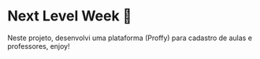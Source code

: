 # Next Level Week :rocket:

Neste projeto, desenvolvi uma plataforma (Proffy) para cadastro de aulas e professores, enjoy! 
